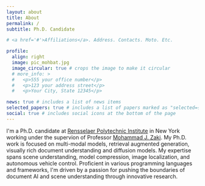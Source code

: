 ```yaml
---
layout: about
title: About
permalink: /
subtitle: Ph.D. Candidate 

# <a href='#'>Affiliations</a>. Address. Contacts. Moto. Etc.

profile:
  align: right
  image: pic_mohbat.jpg
  image_circular: true # crops the image to make it circular
  # more_info: >
  #   <p>555 your office number</p>
  #   <p>123 your address street</p>
  #   <p>Your City, State 12345</p>

news: true # includes a list of news items
selected_papers: true # includes a list of papers marked as "selected={true}"
social: true # includes social icons at the bottom of the page
---
```

I'm a Ph.D. candidate at [Rensselaer Polytechnic Institute](https://www.rpi.edu) in New York working under the supervion of Professor [Mohammad J. Zaki](https://www.cs.rpi.edu/~zaki/). My Ph.D. work is focused on multi-modal models, retrieval augmented generation, visually rich document understanding and diffusion models. My expertise spans scene understanding, model compression, image localization, and autonomous vehicle control. Proficient in various programming languages and frameworks, I'm driven by a passion for pushing the boundaries of document AI and scene understanding through innovative research.
